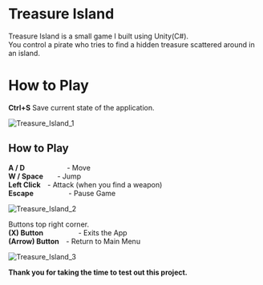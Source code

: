 # Treasure Island

Treasure Island is a small game I built using Unity(C#).</br> 
You control a pirate who tries to find a hidden treasure scattered around in an island.

# How to Play

**Ctrl+S** Save current state of the application.

![Treasure_Island_1](https://user-images.githubusercontent.com/115983223/200130834-10876920-b039-47a1-bc0c-6a4ef0a28e09.gif)

## How to Play

**A / D**      - Move</br>
**W / Space**  - Jump</br>
**Left Click** - Attack (when you find a weapon)</br>
**Escape**     - Pause Game</br>

![Treasure_Island_2](https://user-images.githubusercontent.com/115983223/200130918-045eb4c5-f160-43ec-a06a-892e51b2aee5.gif)

Buttons top right corner.</br>
**(X) Button**     - Exits the App</br>
**(Arrow) Button** - Return to Main Menu</br>

![Treasure_Island_3](https://user-images.githubusercontent.com/115983223/200130951-b1a1d5d3-c717-4fa3-b0dd-ceb5f29fc123.gif)

**Thank you for taking the time to test out this project.**

